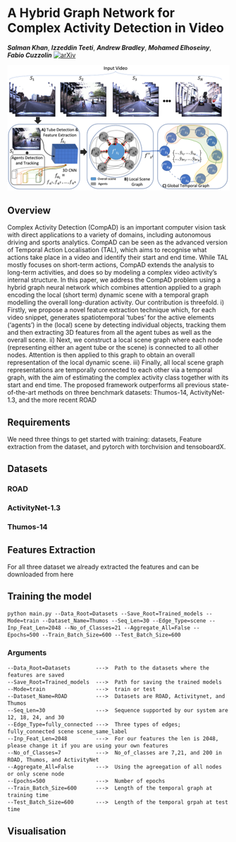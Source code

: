 # A Hybrid Graph Network for Complex Activity Detection in Video
***Salman Khan***, ***Izzeddin Teeti***, ***Andrew Bradley***, ***Mohamed Elhoseiny***, ***Fabio Cuzzolin***
[![arXiv](https://img.shields.io/badge/arXiv-Paper-FFF933)](https://arxiv.org/abs/2310.17493)

<p align="center">
     <img src=./figs/framework.png > 
</p>

## Overview
Complex Activity Detection (CompAD) is an important computer vision task with direct applications to a variety of domains, including autonomous driving and sports analytics. CompAD can be seen as the advanced version of Temporal Action Localisation (TAL), which aims to recognise what actions take place in a video and identify their start and end time. While TAL mostly focuses on short-term actions, CompAD extends the analysis to long-term activities, and does so by modeling a complex video activity’s internal structure. In this paper, we address the CompAD problem using a hybrid graph neural network which combines attention applied to a graph encoding the local (short term) dynamic scene with a temporal graph modelling the overall long-duration activity. Our contribution is threefold. i) Firstly, we propose a novel feature extraction technique which, for each video snippet, generates spatiotemporal ‘tubes’ for the active elements (‘agents’) in the (local) scene by detecting individual objects, tracking them and then extracting 3D features from all the agent tubes as well
as the overall scene. ii) Next, we construct a local scene graph where each node (representing either an agent tube or the scene) is connected to all other nodes. Attention is then applied to this graph to obtain an overall representation of the local dynamic scene. iii) Finally, all local scene graph representations are temporally connected to each other via a temporal graph, with the aim of estimating the complex activity class together with its start and end time. The proposed framework outperforms all previous state-of-the-art methods on three benchmark datasets: Thumos-14, ActivityNet-1.3, and the more recent ROAD


## Requirements
We need three things to get started with training: datasets, Feature extraction from the dataset, and pytorch with torchvision and tensoboardX. 

## Datasets

### ROAD

### ActivityNet-1.3

### Thumos-14

## Features Extraction
For all three dataset we already extracted the features and can be downloaded from here

## Training the model

```
python main.py --Data_Root=Datasets --Save_Root=Trained_models --Mode=train --Dataset_Name=Thumos --Seq_Len=30 --Edge_Type=scene --Inp_Feat_Len=2048 --No_of_Classes=21 --Aggregate_All=False --Epochs=500 --Train_Batch_Size=600 --Test_Batch_Size=600
```

### Arguments
```
--Data_Root=Datasets        --->  Path to the datasets where the features are saved
--Save_Root=Trained_models  --->  Path for saving the trained models
--Mode=train                --->  train or test
--Dataset_Name=ROAD         --->  Datasets are ROAD, Activitynet, and Thumos        
--Seq_Len=30                --->  Sequence supported by our system are 12, 18, 24, and 30
--Edge_Type=fully_connected --->  Three types of edges; fully_connected scene scene_same_label
--Inp_Feat_Len=2048         --->  For our features the len is 2048, please change it if you are using your own features
--No_of_Classes=7           --->  No_of_classes are 7,21, and 200 in ROAD, Thumos, and ActivityNet
--Aggregate_All=False       --->  Using the agreegation of all nodes or only scene node
--Epochs=500                --->  Number of epochs
--Train_Batch_Size=600      --->  Length of the temporal graph at training time
--Test_Batch_Size=600       --->  Length of the temporal grpah at test time
```

## Visualisation
<!-- 
![Tracking and scene graph](./figs/tracking_scene_g.png)

![Visual results](./figs/qaul_res.png) -->
